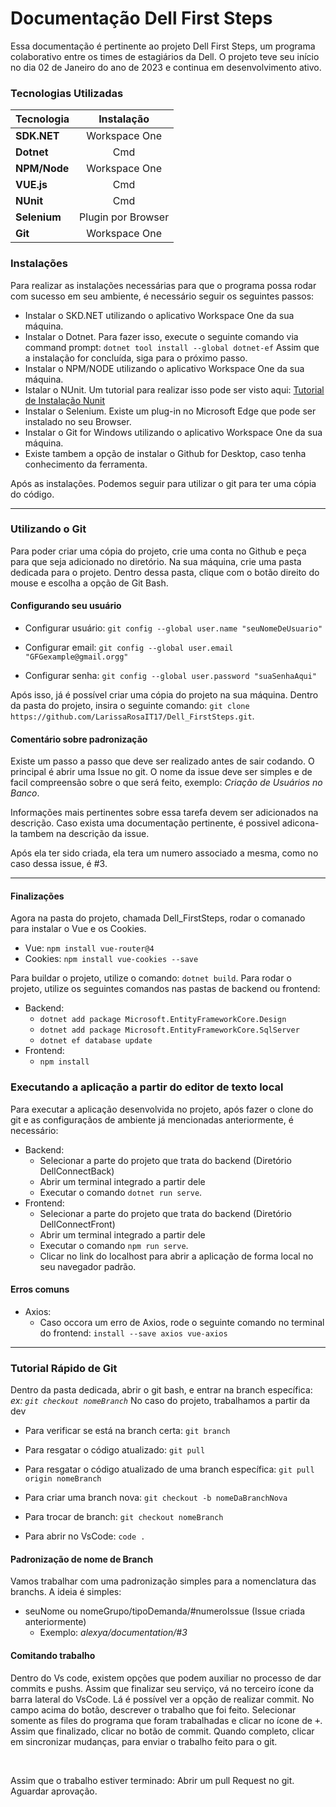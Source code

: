 # Documentação Dell First Steps
Essa documentação é pertinente ao projeto Dell First Steps, um programa colaborativo entre os times de estagiários da Dell. O projeto teve seu início no dia 02 de Janeiro do ano de 2023 e continua em desenvolvimento ativo.

### Tecnologias Utilizadas
| **Tecnologia**  | **Instalação**        |
| -----------     | :----------:          |
| **SDK.NET**     |   Workspace One       |
| **Dotnet**      |   Cmd                 |
| **NPM/Node**    |   Workspace One       |
| **VUE.js**      |   Cmd                 |
| **NUnit**       |   Cmd                 |
| **Selenium**    |   Plugin por Browser  |
| **Git**         |   Workspace One       |


### Instalações
Para realizar as instalações necessárias para que o programa possa rodar com sucesso em seu ambiente, é necessário seguir os seguintes passos:

- Instalar o SKD.NET utilizando o aplicativo Workspace One da sua máquina.
- Instalar o Dotnet. Para fazer isso, execute o seguinte comando via command prompt: `dotnet tool install --global dotnet-ef` Assim que a instalação for concluída, siga para o próximo passo.
- Instalar o NPM/NODE utilizando o aplicativo Workspace One da sua máquina.
- Istalar o NUnit. Um tutorial para realizar isso pode ser visto aqui: [Tutorial de Instalação Nunit](https://docs.nunit.org/articles/nunit/getting-started/installation.html)
- Instalar o Selenium. Existe um plug-in no Microsoft Edge que pode ser instalado no seu Browser.
- Instalar o Git for Windows utilizando o aplicativo Workspace One da sua máquina.
- Existe tambem a opção de instalar o Github for Desktop, caso tenha conhecimento da ferramenta.

Após as instalações. Podemos seguir para utilizar o git para ter uma cópia do código. 

--- 

### Utilizando o Git
Para poder criar uma cópia do projeto, crie uma conta no Github e peça para que seja adicionado no diretório.
Na sua máquina, crie uma pasta dedicada para o projeto. Dentro dessa pasta, clique com o botão direito do mouse e escolha a opção de Git Bash. 

#### Configurando seu usuário

- Configurar usuário:
`git config --global user.name "seuNomeDeUsuario"`

- Configurar email:
`git config --global user.email "GFGexample@gmail.orgg"`

- Configurar senha:
`git config --global user.password "suaSenhaAqui"`

Após isso, já é possível criar uma cópia do projeto na sua máquina. Dentro da pasta do projeto, insira o seguinte comando: `git clone https://github.com/LarissaRosaIT17/Dell_FirstSteps.git`.

#### Comentário sobre padronização

Existe um passo a passo que deve ser realizado antes de sair codando. O principal é abrir uma Issue no git. O nome da issue deve ser simples e de facil compreensão sobre o que será feito, exemplo: _Criação de Usuários no Banco_.

Informações mais pertinentes sobre essa tarefa devem ser adicionados na descrição. Caso exista uma documentação pertinente, é possivel adicona-la tambem na descrição da issue.

Após ela ter sido criada, ela tera um numero associado a mesma, como no caso dessa issue, é #3.

---

#### Finalizações

Agora na pasta do projeto, chamada Dell_FirstSteps, rodar o comanado para instalar o Vue e os Cookies.

- Vue: `npm install vue-router@4`
- Cookies: `npm install vue-cookies --save`

Para buildar o projeto, utilize o comando: `dotnet build`.
Para rodar o projeto, utilize os seguintes comandos nas pastas de backend ou frontend: 

- Backend: 
  - `dotnet add package Microsoft.EntityFrameworkCore.Design`
  - `dotnet add package Microsoft.EntityFrameworkCore.SqlServer`
  - `dotnet ef database update`
- Frontend: 
  - `npm install`
  
### Executando a aplicação a partir do editor de texto local

Para executar a aplicação desenvolvida no projeto, após fazer o clone do git e as configuraçãos de ambiente já mencionadas anteriormente, é necessário:
- Backend:
  - Selecionar a parte do projeto que trata do backend (Diretório DellConnectBack)
  - Abrir um terminal integrado a partir dele
  - Executar o comando `dotnet run serve`. 
- Frontend:
  - Selecionar a parte do projeto que trata do backend (Diretório DellConnectFront)
  - Abrir um terminal integrado a partir dele
  - Executar o comando `npm run serve`. 
  - Clicar no link do localhost para abrir a aplicação de forma local no seu navegador padrão.
  
#### Erros comuns
  
- Axios:
  - Caso occora um erro de Axios, rode o seguinte comando no terminal do frontend: `install --save axios vue-axios`

---

### Tutorial Rápido de Git

Dentro da pasta dedicada, abrir o git bash, e entrar na branch específica:
_ex: `git checkout nomeBranch`_ No caso do projeto, trabalhamos a partir da dev

- Para verificar se está na branch certa:
`git branch`

- Para resgatar o código atualizado:
`git pull`

- Para resgatar o código atualizado de uma branch específica:
`git pull origin nomeBranch`

- Para criar uma branch nova:
`git checkout -b nomeDaBranchNova`

- Para trocar de branch:
`git checkout nomeBranch`

- Para abrir no VsCode:
`code .`

#### Padronização de nome de Branch

Vamos trabalhar com uma padronização simples para a nomenclatura das branchs. A ideia é simples:

- seuNome ou nomeGrupo/tipoDemanda/#numeroIssue (Issue criada anteriormente)
  - Exemplo: _alexya/documentation/#3_

#### Comitando trabalho

Dentro do Vs code, existem opções que podem auxiliar no processo de dar commits e pushs. Assim que finalizar seu serviço, vá no terceiro ícone da barra lateral do VsCode. Lá é possível ver a opção de realizar commit. No campo acima do botão, descrever o trabalho que foi feito. Selecionar somente as files do programa que foram trabalhadas e clicar no ícone de <kbd>+</kbd>. Assim que finalizado, clicar no botão de commit. Quando completo, clicar em sincronizar mudanças, para enviar o trabalho feito para o git.

<br/>

Assim que o trabalho estiver terminado:
Abrir um pull Request no git. Aguardar aprovação.

